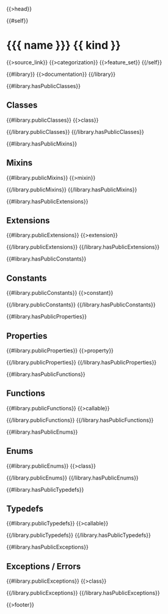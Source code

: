 {{>head}}

{{#self}}
# {{{ name }}} {{ kind }}

{{>source_link}}
{{>categorization}}
{{>feature_set}}
{{/self}}

{{#library}}
{{>documentation}}
{{/library}}

{{#library.hasPublicClasses}}
## Classes

{{#library.publicClasses}}
{{>class}}

{{/library.publicClasses}}
{{/library.hasPublicClasses}}

{{#library.hasPublicMixins}}
## Mixins

{{#library.publicMixins}}
{{>mixin}}

{{/library.publicMixins}}
{{/library.hasPublicMixins}}

{{#library.hasPublicExtensions}}
## Extensions

{{#library.publicExtensions}}
{{>extension}}

{{/library.publicExtensions}}
{{/library.hasPublicExtensions}}

{{#library.hasPublicConstants}}
## Constants

{{#library.publicConstants}}
{{>constant}}

{{/library.publicConstants}}
{{/library.hasPublicConstants}}

{{#library.hasPublicProperties}}
## Properties

{{#library.publicProperties}}
{{>property}}

{{/library.publicProperties}}
{{/library.hasPublicProperties}}

{{#library.hasPublicFunctions}}
## Functions

{{#library.publicFunctions}}
{{>callable}}

{{/library.publicFunctions}}
{{/library.hasPublicFunctions}}

{{#library.hasPublicEnums}}
## Enums

{{#library.publicEnums}}
{{>class}}

{{/library.publicEnums}}
{{/library.hasPublicEnums}}

{{#library.hasPublicTypedefs}}
## Typedefs

{{#library.publicTypedefs}}
{{>callable}}

{{/library.publicTypedefs}}
{{/library.hasPublicTypedefs}}

{{#library.hasPublicExceptions}}
## Exceptions / Errors

{{#library.publicExceptions}}
{{>class}}

{{/library.publicExceptions}}
{{/library.hasPublicExceptions}}

{{>footer}}
